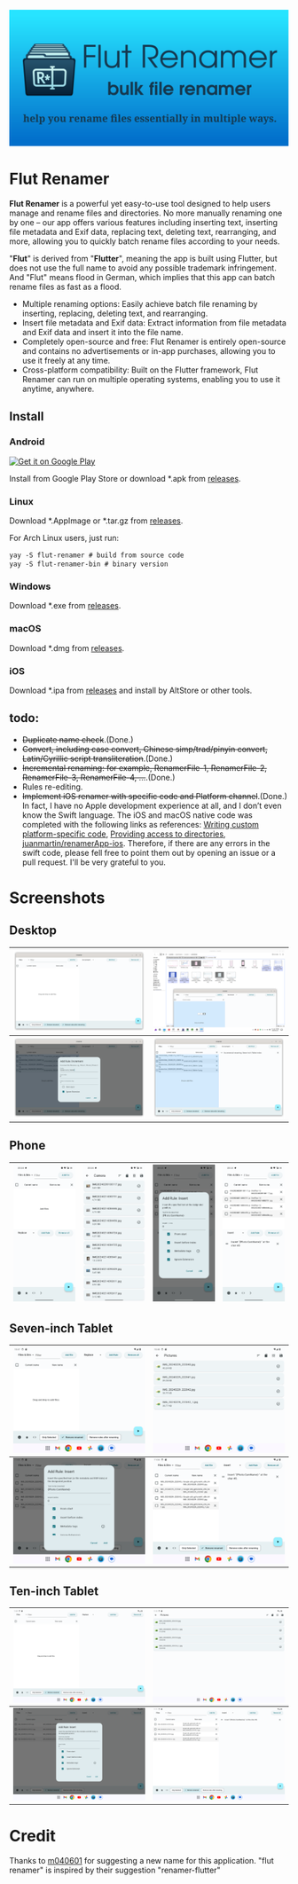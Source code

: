 ![feature graphic image](/assets/play-feature-graphic.png?raw=true)

# Flut Renamer

**Flut Renamer** is a powerful yet easy-to-use tool designed to help users manage and rename files and directories. No more manually renaming one by one – our app offers various features including inserting text, inserting file metadata and Exif data, replacing text, deleting text, rearranging, and more, allowing you to quickly batch rename files according to your needs.

"**Flut**" is derived from "**Flutter**", meaning the app is built using Flutter, but does not use the full name to avoid any possible trademark infringement. And "Flut" means flood in German, which implies that this app can batch rename files as fast as a flood.

* Multiple renaming options: Easily achieve batch file renaming by inserting, replacing, deleting text, and rearranging.
* Insert file metadata and Exif data: Extract information from file metadata and Exif data and insert it into the file name.
* Completely open-source and free: Flut Renamer is entirely open-source and contains no advertisements or in-app purchases, allowing you to use it freely at any time.
* Cross-platform compatibility: Built on the Flutter framework, Flut Renamer can run on multiple operating systems, enabling you to use it anytime, anywhere.

## Install
### Android
<a href="https://play.google.com/store/apps/details?id=net.sunjiao.renamer"><img alt="Get it on Google Play" src="https://play.google.com/intl/en_us/badges/images/generic/en-play-badge.png" height=60px /></a>

Install from Google Play Store or download *.apk from [releases].

### Linux
Download *.AppImage or *.tar.gz from [releases].

For Arch Linux users, just run:
```shell
yay -S flut-renamer # build from source code
yay -S flut-renamer-bin # binary version
```

### Windows
Download *.exe from [releases].

### macOS
Download *.dmg from [releases].

### iOS
Download *.ipa from [releases] and install by AltStore or other tools.

## todo:
- ~~Duplicate name check~~.(Done.)
- ~~Convert, including case convert, Chinese simp/trad/pinyin convert, Latin/Cyrillic script transliteration~~.(Done.)
- ~~Incremental renaming: for example, RenamerFile-1, RenamerFile-2, RenamerFile-3, RenamerFile-4, ...~~.(Done.)
- Rules re-editing.
- ~~Implement iOS renamer with specific code and Platform channel~~.(Done.) In fact, I have no Apple development experience at all, and I don’t even know the Swift language. The iOS and macOS native code was completed with the following links as references: [Writing custom platform-specific code](https://docs.flutter.dev/platform-integration/platform-channels?tab=type-mappings-swift-tab#type-mappings-swift-tab), [Providing access to directories](https://developer.apple.com/documentation/uikit/view_controllers/providing_access_to_directories), [juanmartin/renamerApp-ios](https://github.com/juanmartin/renamerApp-ios). Therefore, if there are any errors in the swift code, please fell free to point them out by opening an issue or a pull request. I'll be very grateful to you.

# Screenshots
## Desktop
| ![Desktop-0](/screenshots/Desktop-0.png?raw=true) | ![Desktop-1](/screenshots/Desktop-1.png?raw=true) |
|:--------------------------------------------------|:--------------------------------------------------|
| ![Desktop-2](/screenshots/Desktop-2.png?raw=true) | ![Desktop-3](/screenshots/Desktop-3.png?raw=true) |

## Phone
| ![Phone-0](/screenshots/Phone-0.png?raw=true) | ![Phone-1](/screenshots/Phone-1.png?raw=true) | ![Phone-2](/screenshots/Phone-2.png?raw=true) | ![Phone-3](/screenshots/Phone-3.png?raw=true) |
|:----------------------------------------------|:----------------------------------------------|:----------------------------------------------|:----------------------------------------------|

## Seven-inch Tablet
| ![Seven-inch_Tablet-0](/screenshots/Seven-inch_Tablet-0.png?raw=true) | ![Seven-inch_Tablet-1](/screenshots/Seven-inch_Tablet-1.png?raw=true) |
|:----------------------------------------------------------------------|:----------------------------------------------------------------------|
| ![Seven-inch_Tablet-2](/screenshots/Seven-inch_Tablet-2.png?raw=true) | ![Seven-inch_Tablet-3](/screenshots/Seven-inch_Tablet-3.png?raw=true) |

## Ten-inch Tablet
| ![Ten-inch_Tablet-0](/screenshots/Ten-inch_Tablet-0.png?raw=true) | ![Ten-inch_Tablet-1](/screenshots/Ten-inch_Tablet-1.png?raw=true) |
|:------------------------------------------------------------------|:------------------------------------------------------------------|
| ![Ten-inch_Tablet-2](/screenshots/Ten-inch_Tablet-2.png?raw=true) | ![Ten-inch_Tablet-3](/screenshots/Ten-inch_Tablet-3.png?raw=true) |

# Credit
Thanks to [m040601](https://aur.archlinux.org/account/m040601) for suggesting a new name for this application. "flut renamer" is inspired by their suggestion "renamer-flutter"

[releases]: https://github.com/sun-jiao/renamer/releases